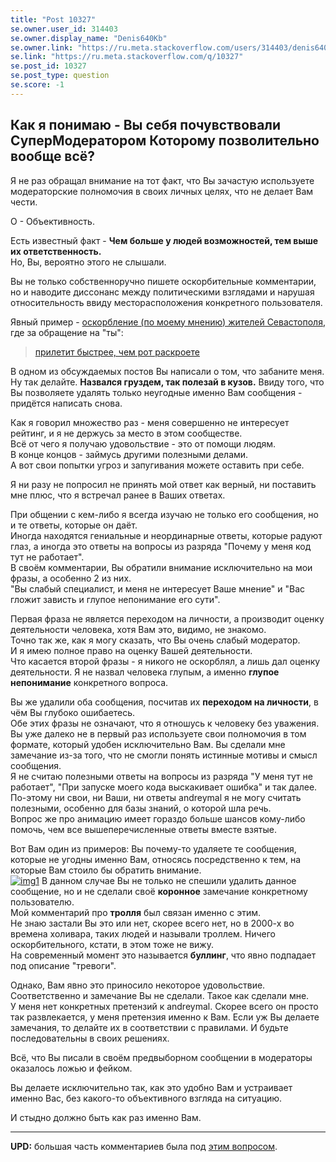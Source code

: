 ```yaml
---
title: "Post 10327"
se.owner.user_id: 314403
se.owner.display_name: "Denis640Kb"
se.owner.link: "https://ru.meta.stackoverflow.com/users/314403/denis640kb"
se.link: "https://ru.meta.stackoverflow.com/q/10327"
se.post_id: 10327
se.post_type: question
se.score: -1
---
```

<h2>Как я понимаю - Вы себя почувствовали <strong>СуперМодератором</strong> Которому позволительно вообще всё?</h2>

<p>Я не раз обращал внимание на тот факт, что Вы зачастую используете модераторские полномочия в своих личных целях, что не делает Вам чести. <br></p>

<p>О - Объективность. </p>

<p>Есть известный факт - <strong>Чем больше у людей возможностей, тем выше их ответственность.</strong> <br>
Но, Вы, вероятно этого не слышали. <br></p>

<p>Вы не только собственноручно пишете оскорбительные комментарии, но и наводите диссонанс между политическими взглядами и нарушая относительность ввиду месторасположения конкретного пользователя. </p>

<p>Явный пример - <a href="https://ru.meta.stackoverflow.com/questions/10166/%d0%9a%d0%b0%d0%ba-%d0%b2%d1%8b-%d0%be%d1%82%d0%bd%d0%be%d1%81%d0%b8%d1%82%d0%b5%d1%81%d1%8c-%d0%ba-%d0%be%d0%b1%d1%80%d0%b0%d1%89%d0%b5%d0%bd%d0%b8%d1%8e-%d0%bd%d0%b0-%d1%82%d1%8b-%d0%be%d1%82-%d0%bd%d0%b5%d0%b7%d0%bd%d0%b0%d0%ba%d0%be%d0%bc%d1%86%d0%b5%d0%b2/10170#comment42721_10166">оскорбление (по моему мнению) жителей Севастополя</a>, где за обращение на "ты":</p>

<blockquote>
  <p><a href="https://ru.meta.stackoverflow.com/questions/10166/%D0%9A%D0%B0%D0%BA-%D0%B2%D1%8B-%D0%BE%D1%82%D0%BD%D0%BE%D1%81%D0%B8%D1%82%D0%B5%D1%81%D1%8C-%D0%BA-%D0%BE%D0%B1%D1%80%D0%B0%D1%89%D0%B5%D0%BD%D0%B8%D1%8E-%D0%BD%D0%B0-%D1%82%D1%8B-%D0%BE%D1%82-%D0%BD%D0%B5%D0%B7%D0%BD%D0%B0%D0%BA%D0%BE%D0%BC%D1%86%D0%B5%D0%B2/10170#comment42718_10166">прилетит быстрее, чем рот раскроете</a></p>
</blockquote>

<p>В одном из обсуждаемых постов Вы написали о том, что забаните меня. <br>
Ну так делайте. <strong>Назвался груздем, так полезай в кузов.</strong>
Ввиду того, что Вы позволяете удалять только неугодные именно Вам сообщения - придётся написать снова. <br></p>

<p>Как я говорил множество раз - меня совершенно не интересует рейтинг, и я не держусь за место в этом сообществе. <br>Всё от чего я получаю удовольствие - это от помощи людям.<br>
В конце концов - займусь другими полезными делами. <br>
А вот свои попытки угроз и запугивания можете оставить при себе. <br></p>

<p>Я ни разу не попросил не принять мой ответ как верный, ни поставить мне плюс, что я встречал ранее в Ваших ответах. <br></p>

<p>При общении с кем-либо я всегда изучаю не только его сообщения, но и те ответы, которые он даёт. <br>
Иногда находятся гениальные и неординарные ответы, которые радуют глаз, а иногда это ответы на вопросы из разряда "Почему у меня код тут не работает". <br>
В своём комментарии, Вы обратили внимание исключительно на мои фразы, а особенно 2 из них. <br>
"Вы слабый специалист, и меня не интересует Ваше мнение" и "Вас гложит зависть и глупое непонимание его сути". </p>

<p>Первая фраза не является переходом на личности, а производит оценку деятельности человека, хотя Вам это, видимо, не знакомо. <br>
Точно так же, как я могу сказать, что Вы очень слабый модератор. <br>
И я имею полное право на оценку Вашей деятельности.  <br>
Что касается второй фразы - я никого не оскорблял, а лишь дал оценку деятельности. Я не назвал человека глупым, а именно <strong>глупое непонимание</strong> конкретного вопроса. <br></p>

<p>Вы же удалили оба сообщения, посчитав их <strong>переходом на личности</strong>, в чём Вы глубоко ошибаетесь. <br>
Обе этих фразы не означают, что я отношусь к человеку без уважения. <br>
Вы уже далеко не в первый раз используете свои полномочия в том формате, который удобен исключительно Вам. Вы сделали мне замечание из-за того, что не смогли понять истинные мотивы и смысл сообщения. <br>
Я не считаю полезными ответы на вопросы из разряда "У меня тут не работает", "При запуске моего кода выскакивает ошибка" и так далее. По-этому ни свои, ни Ваши, ни ответы andreymal я не могу считать полезными, особенно для базы знаний, о которой шла речь. <br>
Вопрос же про анимацию имеет гораздо больше шансов кому-либо помочь, чем все вышеперечисленные ответы вместе взятые. <br></p>

<p>Вот Вам один из примеров:
Вы почему-то удаляете те сообщения, которые не угодны именно Вам, относясь посредственно к тем, на которые Вам стоило бы обратить внимание. <br>
<a href="https://i.stack.imgur.com/6A9Fi.png" rel="nofollow noreferrer"><img src="https://i.stack.imgur.com/6A9Fi.png" alt="img1"></a>
В данном случае Вы не только не спешили удалить данное сообщение, но и не сделали своё <strong>коронное</strong> замечание конкретному пользователю. <br>
Мой комментарий про <strong>тролля</strong> был связан именно с этим.<br>
Не знаю застали Вы это или нет, скорее всего нет, но в 2000-х во времена холивара, таких людей и называли троллем. Ничего оскорбительного, кстати, в этом тоже не вижу.<br>
На современный момент это называется <strong>буллинг</strong>, что явно подпадает под описание "тревоги". <br></p>

<p>Однако, Вам явно это приносило некоторое удовольствие. Соответственно и замечание Вы не сделали. Такое как сделали мне. <br>
У меня нет конкретных претензий к andreymal. Скорее всего он просто так развлекается, у меня претензия именно к Вам. Если уж Вы делаете замечания, то делайте их в соответствии с правилами. И будьте последовательны в своих решениях. <br></p>

<p>Всё, что Вы писали в своём предвыборном сообщении в модераторы оказалось ложью и фейком. <br></p>

<p>Вы делаете исключительно так, как это удобно Вам и устраивает именно Вас, без какого-то объективного взгляда на ситуацию. <br></p>

<p>И стыдно должно быть как раз именно Вам. </p>

<hr>

<p><strong>UPD:</strong> большая часть комментариев была под <a href="https://ru.meta.stackoverflow.com/q/10319/15479">этим вопросом</a>.</p>
